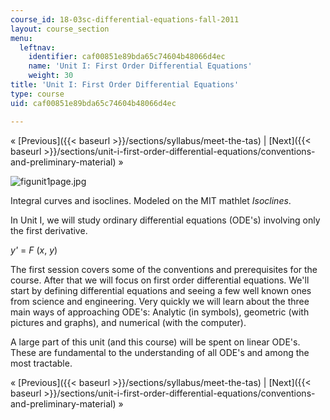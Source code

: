 ```yaml
---
course_id: 18-03sc-differential-equations-fall-2011
layout: course_section
menu:
  leftnav:
    identifier: caf00851e89bda65c74604b48066d4ec
    name: 'Unit I: First Order Differential Equations'
    weight: 30
title: 'Unit I: First Order Differential Equations'
type: course
uid: caf00851e89bda65c74604b48066d4ec

---
```


« [Previous]({{< baseurl >}}/sections/syllabus/meet-the-tas) | [Next]({{< baseurl >}}/sections/unit-i-first-order-differential-equations/conventions-and-preliminary-material) »

![figunit1page.jpg](/coursemedia/18-03sc-differential-equations-fall-2011/39a4708b3543c56a61fcaa4cc29788fc_figunit1page.jpg)

Integral curves and isoclines. Modeled on the MIT mathlet _Isoclines_.

In Unit I, we will study ordinary differential equations (ODE's) involving only the first derivative.

_y'_ = _F_ (_x_, _y_)

The first session covers some of the conventions and prerequisites for the course. After that we will focus on first order differential equations. We'll start by defining differential equations and seeing a few well known ones from science and engineering. Very quickly we will learn about the three main ways of approaching ODE's: Analytic (in symbols), geometric (with pictures and graphs), and numerical (with the computer).

A large part of this unit (and this course) will be spent on linear ODE's. These are fundamental to the understanding of all ODE's and among the most tractable.

« [Previous]({{< baseurl >}}/sections/syllabus/meet-the-tas) | [Next]({{< baseurl >}}/sections/unit-i-first-order-differential-equations/conventions-and-preliminary-material) »